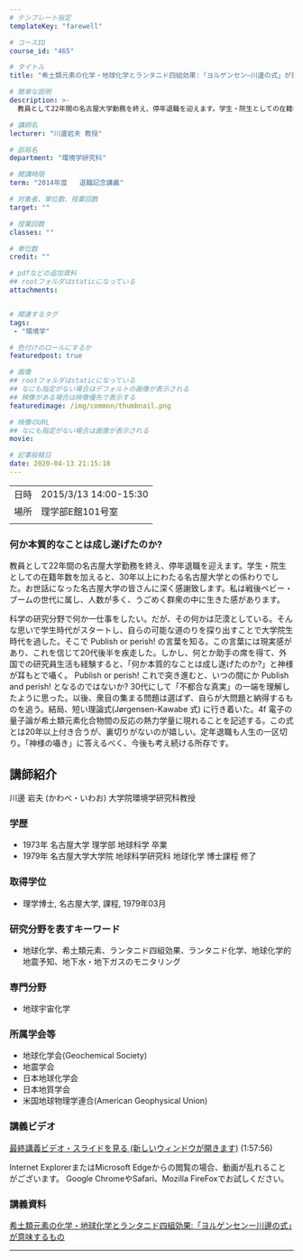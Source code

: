 ```yaml
---
# テンプレート指定
templateKey: "farewell"

# コースID
course_id: "465"

# タイトル
title: "希土類元素の化学・地球化学とランタニド四組効果:「ヨルゲンセン―川邊の式」が意味するもの"

# 簡単な説明
description: >-
  教員として22年間の名古屋大学勤務を終え、停年退職を迎えます。学生・院生としての在籍年数を加えると、30年以上にわたる名古屋大学との係わりでした。お世話になった名古屋大学の皆さんに深く感謝致します。私は戦後ベビー・ブームの世代に属し、人数が多く、うごめく群衆の中に生きた感があります。 科学の研究分野で何か一仕事をしたい。だが、その何かは茫漠としている。そんな思いで学生時代がスタートし、自ら ....

# 講師名
lecturer: "川邊岩夫 教授"

# 部局名
department: "環境学研究科"

# 開講時限
term: "2014年度	退職記念講義"

# 対象者、単位数、授業回数
target: ""

# 授業回数
classes: ""

# 単位数
credit: ""

# pdfなどの追加資料
## rootフォルダはstaticになっている
attachments:


# 関連するタグ
tags:
 - "環境学"

# 色付けのロールにするか
featuredpost: true

# 画像
## rootフォルダはstaticになっている
## なにも指定がない場合はデフォルトの画像が表示される
## 映像がある場合は映像優先で表示する
featuredimage: /img/common/thumbnail.png

# 映像のURL
## なにも指定がない場合は画像が表示される
movie: 

# 記事投稿日
date: 2020-04-13 21:15:18
---
```


|   |   |
|---|---|
| 日時 | 2015/3/13  14:00-15:30 |
| 場所 | 理学部E館101号室 |
|   |   |


### 何か本質的なことは成し遂げたのか?

教員として22年間の名古屋大学勤務を終え、停年退職を迎えます。学生・院生としての在籍年数を加えると、30年以上にわたる名古屋大学との係わりでした。お世話になった名古屋大学の皆さんに深く感謝致します。私は戦後ベビー・ブームの世代に属し、人数が多く、うごめく群衆の中に生きた感があります。

科学の研究分野で何か一仕事をしたい。だが、その何かは茫漠としている。そんな思いで学生時代がスタートし、自らの可能な道のりを探り出すことで大学院生時代を過した。そこで Publish or perish! の言葉を知る。この言葉には現実感があり、これを信じて20代後半を疾走した。しかし、何とか助手の席を得て、外国での研究員生活も経験すると、「何か本質的なことは成し遂げたのか?」と神様が耳もとで囁く。 Publish or perish! これで突き進むと、いつの間にか Publish and perish! となるのではないか? 30代にして「不都合な真実」の一端を理解したように思った。以後、衆目の集まる問題は選ばず、自らが大問題と納得するものを追う。結局、短い理論式(J&oslash;rgensen-Kawabe 式) に行き着いた。4f 電子の量子論が希土類元素化合物間の反応の熱力学量に現れることを記述する。この式とは20年以上付き合うが、裏切りがないのが嬉しい。定年退職も人生の一区切り。「神様の囁き」に答えるべく、今後も考え続ける所存です。


## 講師紹介

川邊 岩夫 (かわべ・いわお) 大学院環境学研究科教授

### 学歴

* 1973年 名古屋大学 理学部 地球科学 卒業
* 1979年 名古屋大学大学院 地球科学研究科 地球化学 博士課程 修了

### 取得学位

* 理学博士, 名古屋大学, 課程, 1979年03月

### 研究分野を表すキーワード

* 地球化学、希土類元素、ランタニド四組効果、ランタニド化学、地球化学的地震予知、地下水・地下ガスのモニタリング

### 専門分野

* 地球宇宙化学

### 所属学会等

* 地球化学会(Geochemical Society)
* 地震学会
* 日本地球化学会
* 日本地質学会
* 米国地球物理学連合(American Geophysical Union)


### 講義ビデオ

[最終講義ビデオ・スライドを見る (新しいウィンドウが開きます)](https://nuvideo.media.nagoya-u.ac.jp/embed/b428cc93bb6b24e485676c1c31c9cb11774caf7b) (1:57:56)


Internet ExplorerまたはMicrosoft Edgeからの閲覧の場合、動画が乱れることがございます。
Google ChromeやSafari、Mozilla FireFoxでお試しください。

### 講義資料

[希土類元素の化学・地球化学とランタニド四組効果:「ヨルゲンセンー川邊の式」が意味するもの](https://ocw.nagoya-u.jp/files/465/Last_lecture_OCN.pdf) 

-----